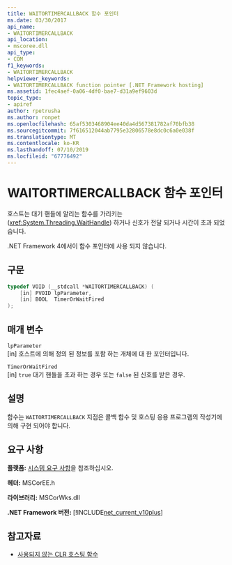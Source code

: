 ```yaml
---
title: WAITORTIMERCALLBACK 함수 포인터
ms.date: 03/30/2017
api_name:
- WAITORTIMERCALLBACK
api_location:
- mscoree.dll
api_type:
- COM
f1_keywords:
- WAITORTIMERCALLBACK
helpviewer_keywords:
- WAITORTIMERCALLBACK function pointer [.NET Framework hosting]
ms.assetid: 1fec4aef-0a06-4df0-bae7-d31a9ef9603d
topic_type:
- apiref
author: rpetrusha
ms.author: ronpet
ms.openlocfilehash: 65af5303468904ee40da4d567381782af70bfb38
ms.sourcegitcommit: 7f616512044ab7795e32806578e8dc0c6a0e038f
ms.translationtype: MT
ms.contentlocale: ko-KR
ms.lasthandoff: 07/10/2019
ms.locfileid: "67776492"
---
```

# <a name="waitortimercallback-function-pointer"></a>WAITORTIMERCALLBACK 함수 포인터
호스트는 대기 핸들에 알리는 함수를 가리키는 (<xref:System.Threading.WaitHandle>) 하거나 신호가 전달 되거나 시간이 초과 되었습니다.  
  
 .NET Framework 4에서이 함수 포인터에 사용 되지 않습니다.  
  
## <a name="syntax"></a>구문  
  
```cpp  
typedef VOID (__stdcall *WAITORTIMERCALLBACK) (  
    [in] PVOID lpParameter,  
    [in] BOOL  TimerOrWaitFired  
);  
```  
  
## <a name="parameters"></a>매개 변수  
 `lpParameter`  
 [in] 호스트에 의해 정의 된 정보를 포함 하는 개체에 대 한 포인터입니다.  
  
 `TimerOrWaitFired`  
 [in] `true` 대기 핸들을 초과 하는 경우 또는 `false` 된 신호를 받은 경우.  
  
## <a name="remarks"></a>설명  
 함수는 `WAITORTIMERCALLBACK` 지점은 콜백 함수 및 호스팅 응용 프로그램의 작성기에 의해 구현 되어야 합니다.  
  
## <a name="requirements"></a>요구 사항  
 **플랫폼:** [시스템 요구 사항](../../../../docs/framework/get-started/system-requirements.md)을 참조하십시오.  
  
 **헤더:** MSCorEE.h  
  
 **라이브러리:** MSCorWks.dll  
  
 **.NET Framework 버전:** [!INCLUDE[net_current_v10plus](../../../../includes/net-current-v10plus-md.md)]  
  
## <a name="see-also"></a>참고자료

- [사용되지 않는 CLR 호스팅 함수](../../../../docs/framework/unmanaged-api/hosting/deprecated-clr-hosting-functions.md)
